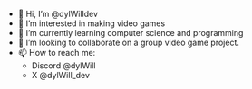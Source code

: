 - 👋 Hi, I’m @dylWilldev
- 👀 I’m interested in making video games
- 🌱 I’m currently learning computer science and programming
- 💞️ I’m looking to collaborate on a group video game project.
- 📫 How to reach me:
  - Discord @dylWill
  - X @dylWill_dev

<!---
dylWilldev/dylWilldev is a ✨ special ✨ repository because its `README.md` (this file) appears on your GitHub profile.
You can click the Preview link to take a look at your changes.
--->
